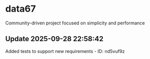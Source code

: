 # data67
Community-driven project focused on simplicity and performance

## Update 2025-09-28 22:58:42
Added tests to support new requirements - ID: nd5vuf9z

